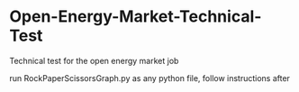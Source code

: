 # Open-Energy-Market-Technical-Test
Technical test for the open energy market job

run RockPaperScissorsGraph.py as any python file, follow instructions after